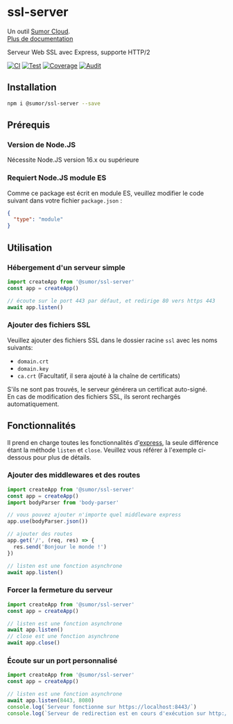 # ssl-server

Un outil [Sumor Cloud](https://sumor.cloud).  
[Plus de documentation](https://sumor.cloud/ssl-server)

Serveur Web SSL avec Express, supporte HTTP/2

[![CI](https://github.com/sumor-cloud/ssl-server/actions/workflows/ci.yml/badge.svg)](https://github.com/sumor-cloud/ssl-server/actions/workflows/ci.yml)
[![Test](https://github.com/sumor-cloud/ssl-server/actions/workflows/ut.yml/badge.svg)](https://github.com/sumor-cloud/ssl-server/actions/workflows/ut.yml)
[![Coverage](https://github.com/sumor-cloud/ssl-server/actions/workflows/coverage.yml/badge.svg)](https://github.com/sumor-cloud/ssl-server/actions/workflows/coverage.yml)
[![Audit](https://github.com/sumor-cloud/ssl-server/actions/workflows/audit.yml/badge.svg)](https://github.com/sumor-cloud/ssl-server/actions/workflows/audit.yml)

## Installation

```bash
npm i @sumor/ssl-server --save
```

## Prérequis

### Version de Node.JS

Nécessite Node.JS version 16.x ou supérieure

### Requiert Node.JS module ES

Comme ce package est écrit en module ES,
veuillez modifier le code suivant dans votre fichier `package.json` :

```json
{
  "type": "module"
}
```

## Utilisation

### Hébergement d'un serveur simple

```javascript
import createApp from '@sumor/ssl-server'
const app = createApp()

// écoute sur le port 443 par défaut, et redirige 80 vers https 443
await app.listen()
```

### Ajouter des fichiers SSL

Veuillez ajouter des fichiers SSL dans le dossier racine `ssl` avec les noms suivants:

- `domain.crt`
- `domain.key`
- `ca.crt` (Facultatif, il sera ajouté à la chaîne de certificats)

S'ils ne sont pas trouvés, le serveur générera un certificat auto-signé.  
En cas de modification des fichiers SSL, ils seront rechargés automatiquement.

## Fonctionnalités

Il prend en charge toutes les fonctionnalités d'[express](https://www.npmjs.com/package/express), la seule différence étant la méthode `listen` et `close`. Veuillez vous référer à l'exemple ci-dessous pour plus de détails.

### Ajouter des middlewares et des routes

```javascript
import createApp from '@sumor/ssl-server'
const app = createApp()
import bodyParser from 'body-parser'

// vous pouvez ajouter n'importe quel middleware express
app.use(bodyParser.json())

// ajouter des routes
app.get('/', (req, res) => {
  res.send('Bonjour le monde !')
})

// listen est une fonction asynchrone
await app.listen()
```

### Forcer la fermeture du serveur

```javascript
import createApp from '@sumor/ssl-server'
const app = createApp()

// listen est une fonction asynchrone
await app.listen()
// close est une fonction asynchrone
await app.close()
```

### Écoute sur un port personnalisé

```javascript
import createApp from '@sumor/ssl-server'
const app = createApp()

// listen est une fonction asynchrone
await app.listen(8443, 8080)
console.log(`Serveur fonctionne sur https://localhost:8443/`)
console.log(`Serveur de redirection est en cours d'exécution sur http://localhost:8080/`)
```
